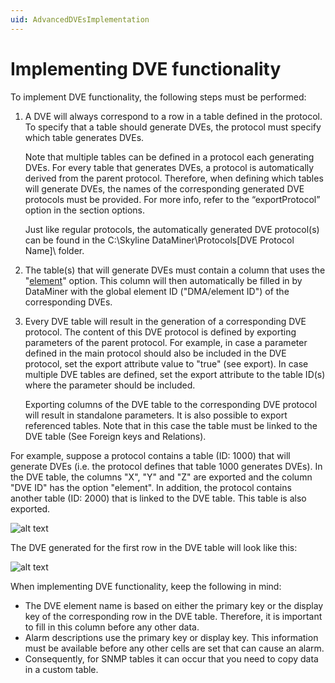 ```yaml
---
uid: AdvancedDVEsImplementation
---
```


# Implementing DVE functionality

To implement DVE functionality, the following steps must be performed:

1. A DVE will always correspond to a row in a table defined in the protocol. To specify that a table should generate DVEs, the protocol must specify which table generates DVEs.

    Note that multiple tables can be defined in a protocol each generating DVEs. For every table that generates DVEs, a protocol is automatically derived from the parent protocol. Therefore, when defining which tables will generate DVEs, the names of the corresponding generated DVE protocols must be provided. For more info, refer to the “exportProtocol” option in the section options.

    Just like regular protocols, the automatically generated DVE protocol(s) can be found in the C:\Skyline DataMiner\Protocols\[DVE Protocol Name]\ folder.

1. The table(s) that will generate DVEs must contain a column that uses the "[element](xref:ColumnOptionOptionsOverview#element)" option. This column will then automatically be filled in by DataMiner with the global element ID ("DMA/element ID") of the corresponding DVEs.

1. Every DVE table will result in the generation of a corresponding DVE protocol. The content of this DVE protocol is defined by exporting parameters of the parent protocol. For example, in case a parameter defined in the main protocol should also be included in the DVE protocol, set the export attribute value to "true" (see export). In case multiple DVE tables are defined, set the export attribute to the table ID(s) where the parameter should be included.

    Exporting columns of the DVE table to the corresponding DVE protocol will result in standalone parameters. It is also possible to export referenced tables. Note that in this case the table must be linked to the DVE table (See Foreign keys and Relations).

For example, suppose a protocol contains a table (ID: 1000) that will generate DVEs (i.e. the protocol defines that table 1000 generates DVEs). In the DVE table, the columns "X", "Y" and "Z" are exported and the column "DVE ID" has the option "element". In addition, the protocol contains another table (ID: 2000) that is linked to the DVE table. This table is also exported.

![alt text](../../images/Advanced_Topics_-_DVE_concept.svg "A table linked to a DVE table")

The DVE generated for the first row in the DVE table will look like this:

![alt text](../../images/Advanced_Topics_-_DVE_concept_-_result.svg "Resulting DVE layout")

When implementing DVE functionality, keep the following in mind:

- The DVE element name is based on either the primary key or the display key of the corresponding row in the DVE table. Therefore, it is important to fill in this column before any other data.
- Alarm descriptions use the primary key or display key. This information must be available before any other cells are set that can cause an alarm.
- Consequently, for SNMP tables it can occur that you need to copy data in a custom table.

